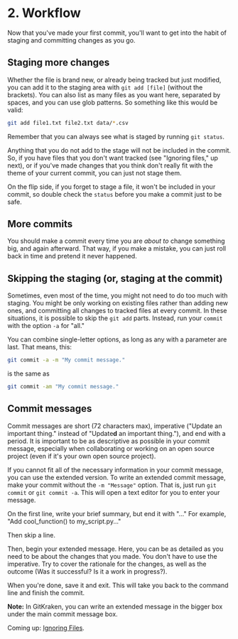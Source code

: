 # 2. Workflow

Now that you've made your first commit, you'll want to get into the habit of staging and committing changes as you go.

## Staging more changes

Whether the file is brand new, or already being tracked but just modified, you can add it to the staging area with `git add [file]` (without the
brackets). You can also list as many files as you want here, separated by spaces, and you can use glob patterns. So something like this would be valid:

```sh
git add file1.txt file2.txt data/*.csv
```

Remember that you can always see what is staged by running `git status`.

Anything that you do not add to the stage will not be included in the commit. So, if you have files that you don't want tracked (see "Ignoring files," up
next), or if you've made changes that you think don't really fit with the theme of your current commit, you can just not stage them.

On the flip side, if you forget to stage a file, it won't be included in your commit, so double check the `status` before you make a commit just to be safe.

## More commits

You should make a commit every time you are *about to* change something big, and again afterward. That way, if you make a mistake, you can just roll back in
time and pretend it never happened.

## Skipping the staging (or, staging at the commit)

Sometimes, even most of the time, you might not need to do too much with staging. You might be only working on existing files rather than adding new ones, and
committing all changes to tracked files at every commit. In these situations, it is possible to skip the `git add` parts. Instead, run your `commit` with the
option `-a` for "all."

You can combine single-letter options, as long as any with a parameter are last. That means, this:

```sh
git commit -a -m "My commit message."
```

is the same as

```sh
git commit -am "My commit message."
```

## Commit messages

Commit messages are short (72 characters max), imperative ("Update an important thing." instead of "Update**d** an important thing."), and end with a period.
It is important to be as descriptive as possible in your commit message, especially when collaborating or working on an open source project (even if it's your
own open source project).

If you cannot fit all of the necessary information in your commit message, you can use the extended version. To write an extended commit message, make your
commit without the `-m "Message"` option. That is, just run `git commit` or `git commit -a`. This will open a text editor for you to enter your message.

On the first line, write your brief summary, but end it with "..." For example, "Add cool_function() to my_script.py..."

Then skip a line.

Then, begin your extended message. Here, you can be as detailed as you need to be about the changes that you made. You don't have to use the imperative. Try to
cover the rationale for the changes, as well as the outcome (Was it successful? Is it a work in progress?).

When you're done, save it and exit. This will take you back to the command line and finish the commit.

**Note:** In GitKraken, you can write an extended message in the bigger box under the main commit message box.


Coming up: [Ignoring Files](03-ignoring-files.md).
